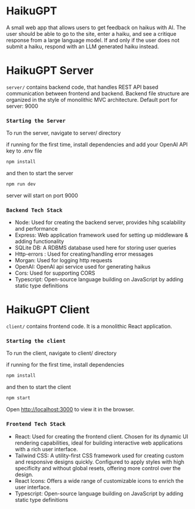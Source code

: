 # HaikuGPT

A small web app that allows users to get feedback on haikus with AI. The user should be able to go to the site, enter a haiku, and see a critique response from a large language model. If and only if the user does not submit a haiku, respond with an LLM generated haiku instead.

# HaikuGPT Server

`server/` contains backend code, that handles REST API based communication between frontend and backend. Backend file structure are organized in the style of monolithic MVC architecture. Default port for server: 9000

### `Starting the Server`

To run the server, navigate to server/ directory

if running for the first time, install dependencies and add your OpenAI API key to .env file

```bash
npm install
```

and then to start the server

```bash
npm run dev
```

server will start on port 9000

### `Backend Tech Stack`

- Node: Used for creating the backend server, provides hihg scalability and performance
- Express: Web application framework used for setting up middleware & adding functionality
- SQLite DB: A RDBMS database used here for storing user queries
- Http-errors : Used for creating/handling error messages
- Morgan: Used for logging http requests
- OpenAI: OpenAI api service used for generating haikus
- Cors: Used for supporting CORS
- Typescript: Open-source language building on JavaScript by adding static type definitions

# HaikuGPT Client

`client/` contains frontend code. It is a monolithic React application.

### `Starting the client`

To run the client, navigate to client/ directory

if running for the first time, install dependencies

```bash
npm install
```

and then to start the client

```bash
npm start
```

Open [http://localhost:3000](http://localhost:3000) to view it in the browser.

### `Frontend Tech Stack`

- React: Used for creating the frontend client. Chosen for its dynamic UI rendering capabilities, ideal for building interactive web applications with a rich user interface.
- Tailwind CSS: A utility-first CSS framework used for creating custom and responsive designs quickly. Configured to apply styles with high specificity and without global resets, offering more control over the design.
- React Icons: Offers a wide range of customizable icons to enrich the user interface.
- Typescript: Open-source language building on JavaScript by adding static type definitions
